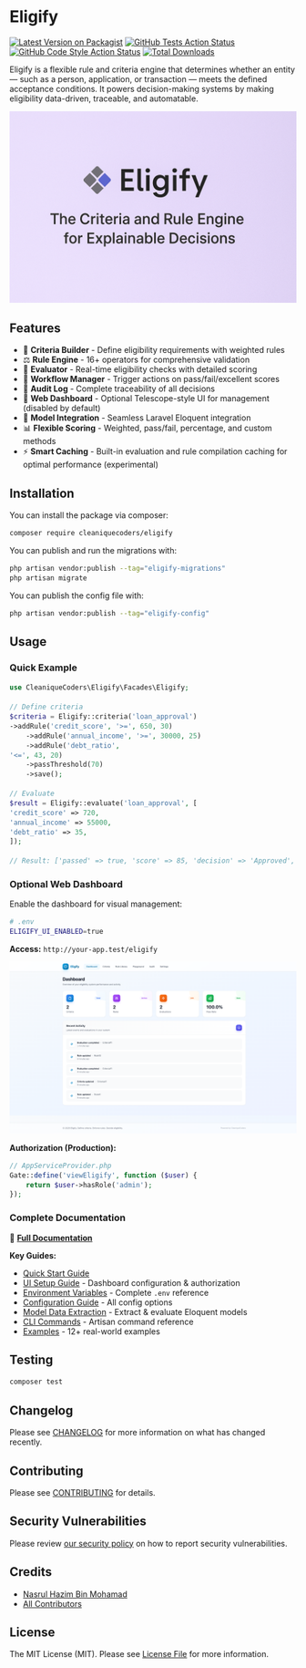# Eligify

[![Latest Version on Packagist](https://img.shields.io/packagist/v/cleaniquecoders/eligify.svg?style=flat-square)](https://packagist.org/packages/cleaniquecoders/eligify) [![GitHub Tests Action Status](https://img.shields.io/github/actions/workflow/status/cleaniquecoders/eligify/run-tests.yml?branch=main&label=tests&style=flat-square)](https://github.com/cleaniquecoders/eligify/actions?query=workflow%3Arun-tests+branch%3Amain) [![GitHub Code Style Action Status](https://img.shields.io/github/actions/workflow/status/cleaniquecoders/eligify/fix-php-code-style-issues.yml?branch=main&label=code%20style&style=flat-square)](https://github.com/cleaniquecoders/eligify/actions?query=workflow%3A"Fix+PHP+code+style+issues"+branch%3Amain) [![Total Downloads](https://img.shields.io/packagist/dt/cleaniquecoders/eligify.svg?style=flat-square)](https://packagist.org/packages/cleaniquecoders/eligify)

Eligify is a flexible rule and criteria engine that determines whether an entity — such as a person, application, or transaction — meets the defined acceptance conditions. It powers decision-making systems by making eligibility data-driven, traceable, and automatable.

![Eligify](screenshots/eligify-banner.png)

## Features

- 🧱 **Criteria Builder** - Define eligibility requirements with weighted rules
- ⚖️ **Rule Engine** - 16+ operators for comprehensive validation
- 🎯 **Evaluator** - Real-time eligibility checks with detailed scoring
- 🔄 **Workflow Manager** - Trigger actions on pass/fail/excellent scores
- 🧾 **Audit Log** - Complete traceability of all decisions
- 🎨 **Web Dashboard** - Optional Telescope-style UI for management (disabled by default)
- 🧩 **Model Integration** - Seamless Laravel Eloquent integration
- 📊 **Flexible Scoring** - Weighted, pass/fail, percentage, and custom methods
- ⚡ **Smart Caching** - Built-in evaluation and rule compilation caching for optimal performance (experimental)

## Installation

You can install the package via composer:

```bash
composer require cleaniquecoders/eligify
```

You can publish and run the migrations with:

```bash
php artisan vendor:publish --tag="eligify-migrations"
php artisan migrate
```

You can publish the config file with:

```bash
php artisan vendor:publish --tag="eligify-config"
```

## Usage

### Quick Example

```php
use CleaniqueCoders\Eligify\Facades\Eligify;

// Define criteria
$criteria = Eligify::criteria('loan_approval')
->addRule('credit_score', '>=', 650, 30)
    ->addRule('annual_income', '>=', 30000, 25)
    ->addRule('debt_ratio',
'<=', 43, 20)
    ->passThreshold(70)
    ->save();

// Evaluate
$result = Eligify::evaluate('loan_approval', [
'credit_score' => 720,
'annual_income' => 55000,
'debt_ratio' => 35,
]);

// Result: ['passed' => true, 'score' => 85, 'decision' => 'Approved', ...]
```

### Optional Web Dashboard

Enable the dashboard for visual management:

```bash
# .env
ELIGIFY_UI_ENABLED=true
```

**Access:** `http://your-app.test/eligify`

![Dashboard](screenshots/01-dashboard-overview.png)

**Authorization (Production):**

```php
// AppServiceProvider.php
Gate::define('viewEligify', function ($user) {
    return $user->hasRole('admin');
});
```

### Complete Documentation

📖 **[Full Documentation](docs/README.md)**

**Key Guides:**

- [Quick Start Guide](docs/README.md#quick-start)
- [UI Setup Guide](docs/ui-setup-guide.md) - Dashboard configuration & authorization
- [Environment Variables](docs/environment-variables.md) - Complete `.env` reference
- [Configuration Guide](docs/configuration.md) - All config options
- [Model Data Extraction](docs/model-data-extraction.md) - Extract & evaluate Eloquent models
- [CLI Commands](docs/cli-commands.md) - Artisan command reference
- [Examples](examples/README.md) - 12+ real-world examples

## Testing

```bash
composer test
```

## Changelog

Please see [CHANGELOG](CHANGELOG.md) for more information on what has changed recently.

## Contributing

Please see [CONTRIBUTING](CONTRIBUTING.md) for details.

## Security Vulnerabilities

Please review [our security policy](../../security/policy) on how to report security vulnerabilities.

## Credits

- [Nasrul Hazim Bin Mohamad](https://github.com/nasrulhazim)
- [All Contributors](../../contributors)

## License

The MIT License (MIT). Please see [License File](LICENSE.md) for more information.

